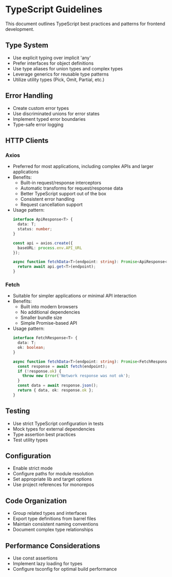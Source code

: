 # TypeScript Guidelines

This document outlines TypeScript best practices and patterns for frontend development.

## Type System

- Use explicit typing over implicit 'any'
- Prefer interfaces for object definitions
- Use type aliases for union types and complex types
- Leverage generics for reusable type patterns
- Utilize utility types (Pick, Omit, Partial, etc.) 

## Error Handling

- Create custom error types
- Use discriminated unions for error states
- Implement typed error boundaries
- Type-safe error logging

## HTTP Clients

### Axios
- Preferred for most applications, including complex APIs and larger applications
- Benefits:
  - Built-in request/response interceptors
  - Automatic transforms for request/response data
  - Better TypeScript support out of the box
  - Consistent error handling
  - Request cancellation support
- Usage pattern:
  ```typescript
  interface ApiResponse<T> {
    data: T;
    status: number;
  }
  
  const api = axios.create({
    baseURL: process.env.API_URL
  });
  
  async function fetchData<T>(endpoint: string): Promise<ApiResponse<T>> {
    return await api.get<T>(endpoint);
  }
  ```

### Fetch
- Suitable for simpler applications or minimal API interaction
- Benefits:
  - Built into modern browsers
  - No additional dependencies
  - Smaller bundle size
  - Simple Promise-based API
- Usage pattern:
  ```typescript
  interface FetchResponse<T> {
    data: T;
    ok: boolean;
  }
  
  async function fetchData<T>(endpoint: string): Promise<FetchResponse<T>> {
    const response = await fetch(endpoint);
    if (!response.ok) {
      throw new Error('Network response was not ok');
    }
    const data = await response.json();
    return { data, ok: response.ok };
  }
  ```

## Testing

- Use strict TypeScript configuration in tests
- Mock types for external dependencies
- Type assertion best practices
- Test utility types

## Configuration

- Enable strict mode
- Configure paths for module resolution
- Set appropriate lib and target options
- Use project references for monorepos

## Code Organization

- Group related types and interfaces
- Export type definitions from barrel files
- Maintain consistent naming conventions
- Document complex type relationships

## Performance Considerations

- Use const assertions
- Implement lazy loading for types
- Configure tsconfig for optimal build performance
